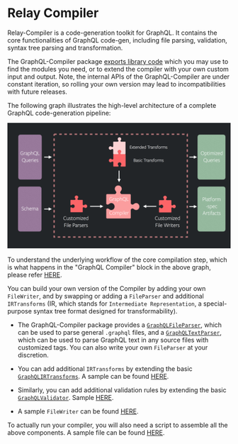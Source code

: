 # Relay Compiler

Relay-Compiler is a code-generation toolkit for GraphQL. It contains the core functionalities of GraphQL code-gen, including file parsing, validation, syntax tree parsing and transformation.

The GraphQL-Compiler package [exports library code](./GraphQLCompilerPublic.js) which you may use to find the modules you need, or to extend the compiler with your own custom input and output. Note, the internal APIs of the GraphQL-Compiler are under constant iteration, so rolling your own version may lead to incompatibilities with future releases.

The following graph illustrates the high-level architecture of a complete GraphQL code-generation pipeline:

![CodegenPipeline](https://github.com/facebook/relay/raw/master/packages/relay-compiler/docs/Architecture.png)

To understand the underlying workflow of the core compilation step, which is what happens in the "GraphQL Compiler" block in the above graph, please refer [HERE](./ARCHITECTURE.md).

You can build your own version of the Compiler by adding your own `FileWriter`, and by swapping or adding a `FileParser` and additional `IRTransforms` (IR, which stands for `Intermediate Representation`, a special-purpose syntax tree format designed for transformability).

- The GraphQL-Compiler package provides a [`GraphQLFileParser`](./core/GraphQLFileParser.js), which can be used to parse general `.graphql` files, and a [`GraphQLTextParser`](./core/GraphQLTextParser.js), which can be used to parse GraphQL text in any source files with customized tags. You can also write your own `FileParser` at your discretion.

- You can add additional `IRTransforms` by extending the basic [`GraphQLIRTransforms`](./core/GraphQLIRTransforms.js). A sample can be found [HERE](../core/RelayIRTransforms.js).

- Similarly, you can add additional validation rules by extending the basic [`GraphQLValidator`](./core/GraphQLValidator.js).
  Sample [HERE](../core/RelayValidator.js).

- A sample `FileWriter` can be found [HERE](../codegen/RelayFileWriter.js).

To actually run your compiler, you will also need a script to assemble all the above components. A sample file can be found [HERE](../bin/RelayCompilerBin.js).
